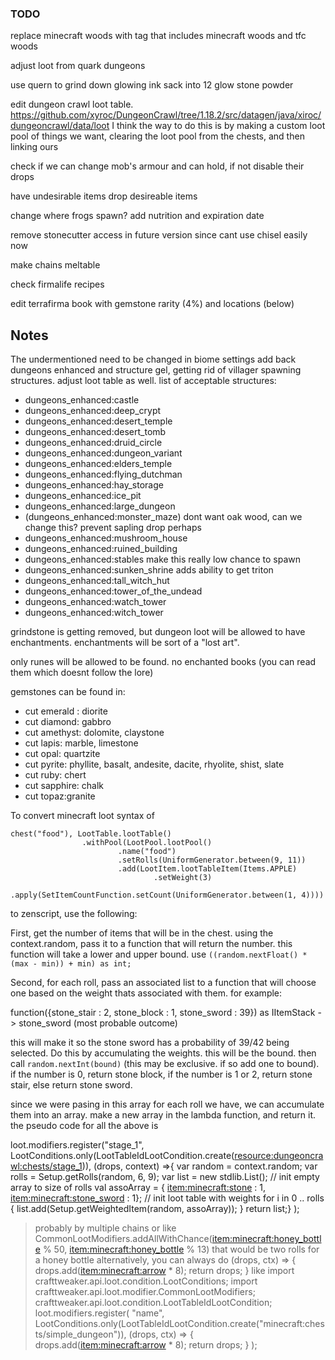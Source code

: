 ### TODO

replace minecraft woods with tag that includes minecraft woods and tfc woods

adjust loot from quark dungeons

use quern to grind down glowing ink sack into 12 glow stone powder

edit dungeon crawl loot table. https://github.com/xyroc/DungeonCrawl/tree/1.18.2/src/datagen/java/xiroc/dungeoncrawl/data/loot
I think the way to do this is by making a custom loot pool of things we want, clearing the loot pool from the chests, and then linking ours

check if we can change mob's armour and can hold, if not disable their drops

have undesirable items drop desireable items

change where frogs spawn? add nutrition and expiration date

remove stonecutter access in future version since cant use chisel easily now

make chains meltable

check firmalife recipes

edit terrafirma book with gemstone rarity (4%) and locations (below)

## Notes

The undermentioned need to be changed in biome settings
add back dungeons enhanced and structure gel, getting rid of villager spawning structures. adjust loot table as well. list of acceptable structures:
* dungeons_enhanced:castle
* dungeons_enhanced:deep_crypt
* dungeons_enhanced:desert_temple
* dungeons_enhanced:desert_tomb
* dungeons_enhanced:druid_circle
* dungeons_enhanced:dungeon_variant
* dungeons_enhanced:elders_temple
* dungeons_enhanced:flying_dutchman
* dungeons_enhanced:hay_storage
* dungeons_enhanced:ice_pit
* dungeons_enhanced:large_dungeon
* (dungeons_enhanced:monster_maze) dont want oak wood, can we change this? prevent sapling drop perhaps
* dungeons_enhanced:mushroom_house
* dungeons_enhanced:ruined_building
* dungeons_enhanced:stables make this really low chance to spawn
* dungeons_enhanced:sunken_shrine adds ability to get triton
* dungeons_enhanced:tall_witch_hut
* dungeons_enhanced:tower_of_the_undead
* dungeons_enhanced:watch_tower
* dungeons_enhanced:witch_tower

grindstone is getting removed, but dungeon loot will be allowed to have enchantments. enchantments will be sort of a "lost art". 

only runes will be allowed to be found. no enchanted books (you can read them which doesnt follow the lore)

gemstones can be found in:
* cut emerald : diorite
* cut diamond: gabbro
* cut amethyst: dolomite, claystone
* cut lapis: marble, limestone
* cut opal: quartzite
* cut pyrite: phyllite, basalt, andesite, dacite, rhyolite, shist, slate
* cut ruby: chert
* cut sapphire: chalk
* cut topaz:granite

To convert minecraft loot syntax of 
```
chest("food"), LootTable.lootTable()
                .withPool(LootPool.lootPool()
                        .name("food")
                        .setRolls(UniformGenerator.between(9, 11))
                        .add(LootItem.lootTableItem(Items.APPLE)
                                .setWeight(3)
                                .apply(SetItemCountFunction.setCount(UniformGenerator.between(1, 4))))
```
to zenscript, use the following:

First, get the number of items that will be in the chest. using the context.random, pass it to a function that will return the number. this function will take a lower and upper bound. use `((random.nextFloat() * (max - min)) + min) as int;`

Second, for each roll, pass an associated list to a function that will choose one based on the weight thats associated with them. for example:

function({stone_stair : 2, stone_block : 1, stone_sword : 39}) as IItemStack -> stone_sword (most probable outcome)

this will make it so the stone sword has a probability of 39/42 being selected. Do this by accumulating the weights. this will be the bound. then call `random.nextInt(bound)` (this may be exclusive. if so add one to bound). if the number is 0, return stone block, if the number is 1 or 2, return stone stair, else return stone sword.

since we were pasing in this array for each roll we have, we can accumulate them into an array. make a new array in the lambda function, and return it. the pseudo code for all the above is

loot.modifiers.register("stage_1",
    LootConditions.only(LootTableIdLootCondition.create(<resource:dungeoncrawl:chests/stage_1>)),
    (drops, context) =>{
        var random = context.random;
        var rolls = Setup.getRolls(random, 6, 9);
        var list = new stdlib.List<IItemStack>(); // init empty array to size of rolls
        val assoArray = {
                <item:minecraft:stone> : 1,
                <item:minecraft:stone_sword> : 1}; // init loot table with weights
        for i in 0 .. rolls {
                list.add(Setup.getWeightedItem(random, assoArray));
        }
        return list;}
);

> probably by multiple chains
or like
CommonLootModifiers.addAllWithChance(<item:minecraft:honey_bottle> % 50, <item:minecraft:honey_bottle> % 13)
that would be two rolls for a honey bottle
alternatively, you can always do
(drops, ctx) => {
         drops.add(<item:minecraft:arrow> * 8);
         return drops;
     }
like
import crafttweaker.api.loot.condition.LootConditions;
import crafttweaker.api.loot.modifier.CommonLootModifiers;
crafttweaker.api.loot.condition.LootTableIdLootCondition;
loot.modifiers.register(
  "name",
  LootConditions.only(LootTableIdLootCondition.create("minecraft:chests/simple_dungeon")),
  (drops, ctx) => {
         drops.add(<item:minecraft:arrow> * 8);
         return drops;
     }
);